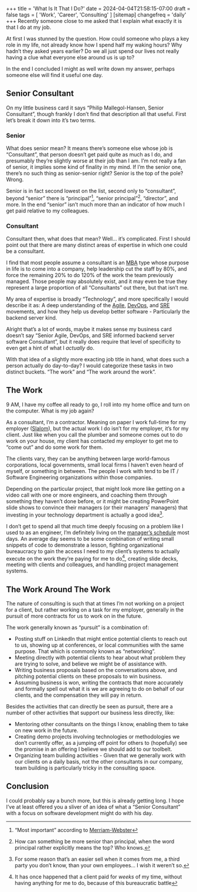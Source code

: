 +++
title = 'What Is It That I Do?'
date = 2024-04-04T21:58:15-07:00
draft = false
tags = [
    'Work',
    'Career',
    'Consulting'
]
[sitemap]
    changefreq = 'daily'
+++
Recently someone close to me asked that I explain what exactly it is that I do at my job.

<!--more-->

At first I was stunned by the question. How could someone who plays a key role in my life, not already know how I spend half my waking hours? Why hadn’t they asked years earlier? Do we all just spend our lives not really having a clue what everyone else around us is up to?

In the end I concluded I might as well write down my answer, perhaps someone else will find it useful one day.

## Senior Consultant

On my little business card it says “Philip Mallegol-Hansen, Senior Consultant”, though frankly I don’t find that description all that useful. First let’s break it down into it’s two terms.

### Senior

What does senior mean? It means there’s someone else whose job is “Consultant”, that person doesn’t get paid quite as much as I do, and presumably they’re slightly worse at their job than I am. I’m not really a fan of senior, it implies some kind of finality in my mind. If I’m the senior one, there’s no such thing as senior-senior right? Senior is the top of the pole? Wrong.

Senior is in fact second lowest on the list, second only to “consultant”, beyond “senior” there is “principal”[^1], “senior principal”[^2], “director”, and more. In the end “senior” isn’t much more than an indicator of how much I get paid relative to my colleagues.

[^1]: “Most important” according to [Merriam-Webster](https://www.merriam-webster.com/dictionary/principal)

[^2]: How can something be more senior than principal, when the word principal rather explicitly means the top? Who knows.

### Consultant

Consultant then, what does that mean? Well… it’s complicated. First I should point out that there are many distinct areas of expertise in which one could be a consultant.

I find that most people assume a consultant is an [MBA](https://en.wikipedia.org/wiki/Master_of_Business_Administration) type whose purpose in life is to come into a company, help leadership cut the staff by 80%, and force the remaining 20% to do 120% of the work the team previously managed. Those people may absolutely exist, and it may even be true they represent a large proportion of all “Consultants” out there, but that isn’t me.

My area of expertise is broadly “Technology”, and more specifically I would describe it as: A deep understanding of the [Agile], [DevOps], and [SRE] movements, and how they help us develop better software - Particularly the backend server kind.

[Agile]: https://en.wikipedia.org/wiki/Agile_software_development
[DevOps]: https://en.wikipedia.org/wiki/DevOps
[SRE]: https://en.wikipedia.org/wiki/Site_reliability_engineering

Alright that’s a lot of words, maybe it makes sense my business card doesn’t say “Senior Agile, DevOps, and SRE informed backend server software Consultant”, but it really does require that level of specificity to even get a hint of what I *actually* do.

With that idea of a slightly more exacting job title in hand, what does such a person actually do day-to-day? I would categorize these tasks in two distinct buckets. “The work” and “The work around the work”.

## The Work

9 AM, I have my coffee all ready to go, I roll into my home office and turn on the computer. What is my job again?

As a consultant, I’m a contractor. Meaning on paper I work full-time for my employer ([Slalom](https://www.slalom.com/us/en)), but the actual work I do isn’t for my employer, it’s for my client. Just like when you call the plumber and someone comes out to do work on your house, my client has contacted my employer to get me to “come out” and do some work for them.

The clients vary, they can be anything between large world-famous corporations, local governments, small local firms I haven’t even heard of myself, or something in between. The people I work with tend to be IT / Software Engineering organizations within those companies.

Depending on the particular project, that might look more like getting on a video call with one or more engineers, and coaching them through something they haven’t done before, or it might be creating PowerPoint slide shows to convince their managers (or their managers’ managers) that investing in your technology department is actually a good idea[^3].

I don’t get to spend all that much time deeply focusing on a problem like I used to as an engineer, I’m definitely living on the [manager’s schedule](https://paulgraham.com/makersschedule.html) most days. An average day seems to be some combination of writing small snippets of code to demonstrate a lesson, fighting organizational bureaucracy to gain the access I need to my client’s systems to actually execute on the work they’re paying for me to do[^4], creating slide decks, meeting with clients and colleagues, and handling project management systems.

[^3]: For some reason that’s an easier sell when it comes from me, a third party you don’t know, than your own employees… I wish it weren’t so.

[^4]: It has once happened that a client paid for *weeks* of my time, without having anything for me to do, because of this bureaucratic battle

## The Work Around The Work

The nature of consulting is such that at times I’m not working on a project for a client, but rather working on a task for my employer, generally in the pursuit of more contracts for us to work on in the future.

The work generally known as “pursuit” is a combination of:

* Posting stuff on LinkedIn that might entice potential clients to reach out to us, showing up at conferences, or local communities with the same purpose. That which is commonly known as “networking”.
* Meeting directly with potential clients to hear about what problem they are trying to solve, and believe we might be of assistance with.
* Writing business proposals based on the conversations above, and pitching potential clients on these proposals to win business.
* Assuming business is won, writing the contracts that more accurately and formally spell out what it is we are agreeing to do on behalf of our clients, and the compensation they will pay in return.

Besides the activities that can directly be seen as pursuit, there are a number of other activities that support our business less directly, like:

* Mentoring other consultants on the things I know, enabling them to take on new work in the future.
* Creating demo projects involving technologies or methodologies we don’t currently offer, as a jumping off point for others to (hopefully) see the promise in an offering I believe we should add to our toolbelt.
* Organizing team building activities - Given that we generally work with our clients on a daily basis, not the other consultants in our company, team building is particularly tricky in the consulting space.

## Conclusion

I could probably say a bunch more, but this is already getting long. I hope I’ve at least offered you a sliver of an idea of what a “Senior Consultant” with a focus on software development might do with his day.
